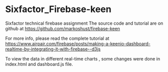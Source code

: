 # Sixfactor_Firebase-keen
Sixfactor technical firebase assignment
The source code and tutorial are on github at https://github.com/markoshust/firebase-keen

For more info, please read the complete tutorial at https://www.airpair.com/firebase/posts/making-a-keenio-dashboard-realtime-by-integrating-it-with-firebase--d3js

To view the data in different real-time charts , some changes were done in index.html and dashboard.js file.
